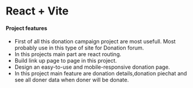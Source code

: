 # React + Vite

#### Project features
- First of all this donation campaign project are most usefull. Most probably use in this type of site for Donation forum.
- In this projects main part are react routing.
- Build link up page to page in this project.
- Design an easy-to-use and mobile-responsive donation page.
- In this project main feature are donation details,donation piechat and see all doner data when doner will be donate.